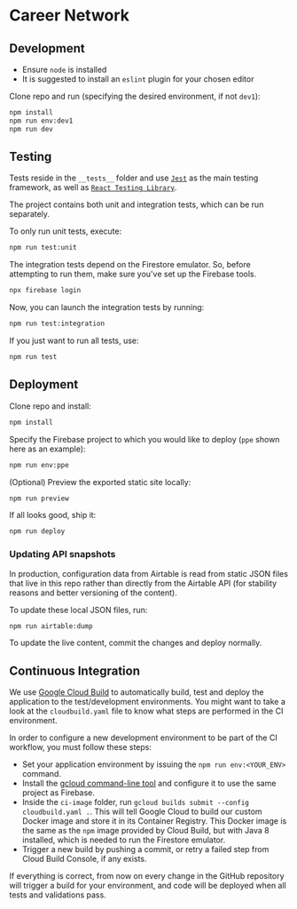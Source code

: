 # Career Network

## Development

- Ensure `node` is installed
- It is suggested to install an `eslint` plugin for your chosen editor

Clone repo and run (specifying the desired environment, if not `dev1`):

```sh
npm install
npm run env:dev1
npm run dev
```

## Testing

Tests reside in the `__tests__` folder and use [`Jest`](https://jestjs.io/) as the main testing framework, as well as
[`React Testing Library`](https://testing-library.com/docs/react-testing-library/intro).

The project contains both unit and integration tests, which can be run separately.

To only run unit tests, execute:

```bash
npm run test:unit
```

The integration tests depend on the Firestore emulator. So, before attempting to run them, make sure you've set up the
Firebase tools.

```bash
npx firebase login
```

Now, you can launch the integration tests by running:

```bash
npm run test:integration
```

If you just want to run all tests, use:

```bash
npm run test
```

## Deployment

Clone repo and install:

```sh
npm install
```

Specify the Firebase project to which you would like to deploy (`ppe` shown here as an example):

```sh
npm run env:ppe
```

(Optional) Preview the exported static site locally:

```sh
npm run preview
```

If all looks good, ship it:

```sh
npm run deploy
```

### Updating API snapshots

In production, configuration data from Airtable is read
from static JSON files that live in this repo rather than
directly from the Airtable API (for stability reasons
and better versioning of the content).

To update these local JSON files, run:

```sh
npm run airtable:dump
```

To update the live content, commit the changes and deploy normally.

## Continuous Integration

We use [Google Cloud Build](https://cloud.google.com/cloud-build/) to automatically build, test and deploy the
application to the test/development environments. You might want to take a look at the `cloudbuild.yaml` file to know
what steps are performed in the CI environment.

In order to configure a new development environment to be part of the CI workflow, you must follow these steps:

- Set your application environment by issuing the `npm run env:<YOUR_ENV>` command.
- Install the [gcloud command-line tool](https://cloud.google.com/pubsub/docs/quickstart-cli) and configure it to use
  the same project as Firebase.
- Inside the `ci-image` folder, run `gcloud builds submit --config cloudbuild.yaml .`. This will tell Google Cloud to
  build our custom Docker image and store it in its Container Registry. This Docker image is the same as the `npm` image
  provided by Cloud Build, but with Java 8 installed, which is needed to run the Firestore emulator.
- Trigger a new build by pushing a commit, or retry a failed step from Cloud Build Console, if any exists.

If everything is correct, from now on every change in the GitHub repository will trigger a build for your environment,
and code will be deployed when all tests and validations pass.
